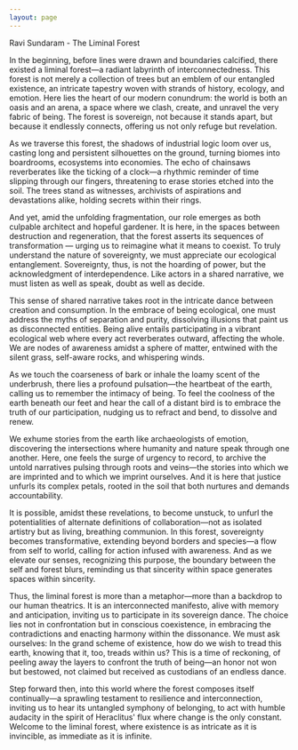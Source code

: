 ```yaml
---
layout: page
---
```

Ravi Sundaram - The Liminal Forest

In the beginning, before lines were drawn and boundaries calcified, there existed a liminal forest—a radiant labyrinth of interconnectedness. This forest is not merely a collection of trees but an emblem of our entangled existence, an intricate tapestry woven with strands of history, ecology, and emotion. Here lies the heart of our modern conundrum: the world is both an oasis and an arena, a space where we clash, create, and unravel the very fabric of being. The forest is sovereign, not because it stands apart, but because it endlessly connects, offering us not only refuge but revelation.

As we traverse this forest, the shadows of industrial logic loom over us, casting long and persistent silhouettes on the ground, turning biomes into boardrooms, ecosystems into economies. The echo of chainsaws reverberates like the ticking of a clock—a rhythmic reminder of time slipping through our fingers, threatening to erase stories etched into the soil. The trees stand as witnesses, archivists of aspirations and devastations alike, holding secrets within their rings.

And yet, amid the unfolding fragmentation, our role emerges as both culpable architect and hopeful gardener. It is here, in the spaces between destruction and regeneration, that the forest asserts its sequences of transformation — urging us to reimagine what it means to coexist. To truly understand the nature of sovereignty, we must appreciate our ecological entanglement. Sovereignty, thus, is not the hoarding of power, but the acknowledgment of interdependence. Like actors in a shared narrative, we must listen as well as speak, doubt as well as decide.

This sense of shared narrative takes root in the intricate dance between creation and consumption. In the embrace of being ecological, one must address the myths of separation and purity, dissolving illusions that paint us as disconnected entities. Being alive entails participating in a vibrant ecological web where every act reverberates outward, affecting the whole. We are nodes of awareness amidst a sphere of matter, entwined with the silent grass, self-aware rocks, and whispering winds.

As we touch the coarseness of bark or inhale the loamy scent of the underbrush, there lies a profound pulsation—the heartbeat of the earth, calling us to remember the intimacy of being. To feel the coolness of the earth beneath our feet and hear the call of a distant bird is to embrace the truth of our participation, nudging us to refract and bend, to dissolve and renew.

We exhume stories from the earth like archaeologists of emotion, discovering the intersections where humanity and nature speak through one another. Here, one feels the surge of urgency to record, to archive the untold narratives pulsing through roots and veins—the stories into which we are imprinted and to which we imprint ourselves. And it is here that justice unfurls its complex petals, rooted in the soil that both nurtures and demands accountability.

It is possible, amidst these revelations, to become unstuck, to unfurl the potentialities of alternate definitions of collaboration—not as isolated artistry but as living, breathing communion. In this forest, sovereignty becomes transformative, extending beyond borders and species—a flow from self to world, calling for action infused with awareness. And as we elevate our senses, recognizing this purpose, the boundary between the self and forest blurs, reminding us that sincerity within space generates spaces within sincerity.

Thus, the liminal forest is more than a metaphor—more than a backdrop to our human theatrics. It is an interconnected manifesto, alive with memory and anticipation, inviting us to participate in its sovereign dance. The choice lies not in confrontation but in conscious coexistence, in embracing the contradictions and enacting harmony within the dissonance. We must ask ourselves: In the grand scheme of existence, how do we wish to tread this earth, knowing that it, too, treads within us? This is a time of reckoning, of peeling away the layers to confront the truth of being—an honor not won but bestowed, not claimed but received as custodians of an endless dance.

Step forward then, into this world where the forest composes itself continually—a sprawling testament to resilience and interconnection, inviting us to hear its untangled symphony of belonging, to act with humble audacity in the spirit of Heraclitus' flux where change is the only constant. Welcome to the liminal forest, where existence is as intricate as it is invincible, as immediate as it is infinite.